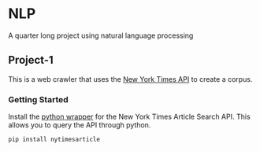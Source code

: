 # NLP
A quarter long project using natural language processing

## Project-1
This is a web crawler that uses the [New York Times API](https://developer.nytimes.com/) to create a corpus.
### Getting Started
Install the [python wrapper](https://pypi.org/project/NYTimesArticleAPInew/) for the New York Times Article Search API. This allows you to query the API through python. 
```
pip install nytimesarticle
```
